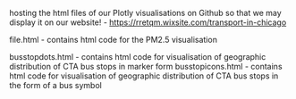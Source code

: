 hosting the html files of our Plotly visualisations on Github so that we may display it on our website! - https://rretqm.wixsite.com/transport-in-chicago 

file.html - contains html code for the PM2.5 visualisation

busstopdots.html - contains html code for visualisation of geographic distribution of CTA bus stops in marker form
busstopicons.html - contains html code for visualisation of geographic distribution of CTA bus stops in the form of a bus symbol
